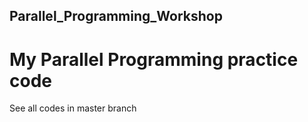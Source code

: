 ## Parallel_Programming_Workshop
# My Parallel Programming practice code
See all codes in master branch
